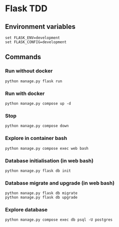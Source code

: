 # Flask TDD

## Environment variables
```
set FLASK_ENV=development
set FLASK_CONFIG=development
```
## Commands
### Run without docker
```
python manage.py flask run
```
### Run with docker
```
python manage.py compose up -d
```
### Stop
```
python manage.py compose down 
```
### Explore in container bash
```
python manage.py compose exec web bash
```
### Database initialisation (in web bash)
```
python manage.py flask db init
```
### Database migrate and upgrade (in web bash)
```
python manage.py flask db migrate
python manage.py flask db upgrade
```
### Explore database 
```
python manage.py compose exec db psql -U postgres
```